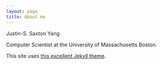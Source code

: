 ```yaml
---
layout: page
title: About me
---
```


Justin-S. Saxton Yang

Computer Scientist at the University of Massachusetts Boston.

This site uses [this excellent Jekyll theme](https://github.com/getmicah/blog). 
